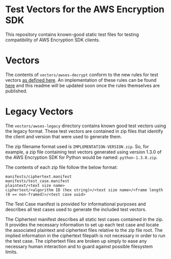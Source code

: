 # Test Vectors for the AWS Encryption SDK

This repository contains known-good static test files for testing compatibility of AWS Encryption
SDK clients.

# Vectors

The contents of `vectors/awses-decrypt` conform to the new rules for test vectors
[as defined here](https://github.com/awslabs/aws-crypto-tools-test-vector-framework).
An implementation of these rules can be found [here](https://github.com/aws/aws-encryption-sdk-python/tree/master/test_vector_handlers)
and this readme will be updated soon once the rules themselves are published.

# Legacy Vectors

The `vectors/awses-legacy` directory contains known good test vectors using the legacy format.
These test vectors are contained in zip files that identify the client and version that were used to generate them.

The zip filename format used is `IMPLEMENTATION-VERSION.zip`. So, for example, a zip file
containing test vectors generated using version 1.3.0 of the AWS Encryption SDK for Python
would be named: `python-1.3.0.zip`.

The contents of each zip file follow the below format:
```
manifests/ciphertext.manifest
manifests/test_case.manifest
plaintext/<text size name>
ciphertext/<algorithm ID (hex string)>/<text size name>/<frame length (0 == non-framed)>/<test case uuid>
```

The Test Case manifest is provided for informational purposes and describes all test cases
used to generate the included test vectors.

The Ciphertext manifest describes all static test cases contained in the zip.  It provides
the necessary information to set up each test case and locate the associated plaintext and
ciphertext files relative to the zip file root.  The implied information in the ciphertext
filepath is not necessary in order to run the test case. The ciphertext files are broken
up simply to ease any necessary human interaction and to guard against possible filesystem
limits.
